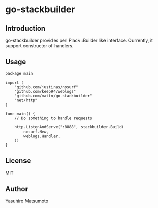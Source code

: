 # go-stackbuilder

## Introduction

go-stackbuilder provides perl Plack::Builder like interface. Currently, it support constructor of handlers.

## Usage

    package main
    
    import (
    	"github.com/justinas/nosurf"
    	"github.com/keep94/weblogs"
    	"github.com/mattn/go-stackbuilder"
    	"net/http"
    )
    
    func main() {
        // Do something to handle requests
    
    	http.ListenAndServe(":8888", stackbuilder.Build(
    		nosurf.New,
    		weblogs.Handler,
    	))
    }

## License

MIT

## Author

Yasuhiro Matsumoto

